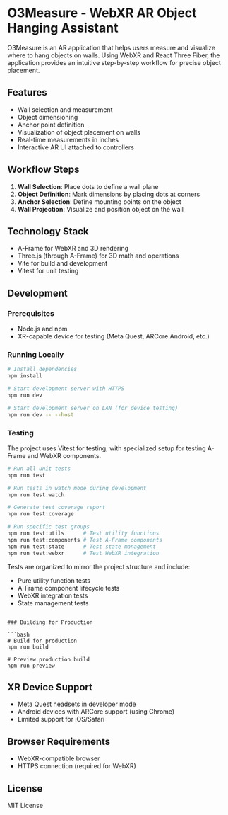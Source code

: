 # O3Measure - WebXR AR Object Hanging Assistant

O3Measure is an AR application that helps users measure and visualize where to hang objects on walls. Using WebXR and React Three Fiber, the application provides an intuitive step-by-step workflow for precise object placement.

## Features

- Wall selection and measurement
- Object dimensioning
- Anchor point definition
- Visualization of object placement on walls
- Real-time measurements in inches
- Interactive AR UI attached to controllers

## Workflow Steps

1. **Wall Selection**: Place dots to define a wall plane
2. **Object Definition**: Mark dimensions by placing dots at corners
3. **Anchor Selection**: Define mounting points on the object
4. **Wall Projection**: Visualize and position object on the wall

## Technology Stack

- A-Frame for WebXR and 3D rendering
- Three.js (through A-Frame) for 3D math and operations
- Vite for build and development
- Vitest for unit testing

## Development

### Prerequisites

- Node.js and npm
- XR-capable device for testing (Meta Quest, ARCore Android, etc.)

### Running Locally

```bash
# Install dependencies
npm install

# Start development server with HTTPS
npm run dev

# Start development server on LAN (for device testing)
npm run dev -- --host
```

### Testing

The project uses Vitest for testing, with specialized setup for testing A-Frame and WebXR components.

```bash
# Run all unit tests
npm run test

# Run tests in watch mode during development
npm run test:watch

# Generate test coverage report
npm run test:coverage

# Run specific test groups
npm run test:utils      # Test utility functions
npm run test:components # Test A-Frame components
npm run test:state      # Test state management
npm run test:webxr      # Test WebXR integration
```

Tests are organized to mirror the project structure and include:
- Pure utility function tests
- A-Frame component lifecycle tests
- WebXR integration tests
- State management tests
```

### Building for Production

```bash
# Build for production
npm run build

# Preview production build
npm run preview
```

## XR Device Support

- Meta Quest headsets in developer mode
- Android devices with ARCore support (using Chrome)
- Limited support for iOS/Safari

## Browser Requirements

- WebXR-compatible browser
- HTTPS connection (required for WebXR)

## License

MIT License